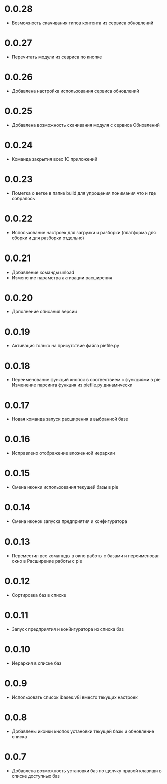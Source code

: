 # 0.0.28

- Возможность скачивания типов контента из сервиса обновлений

# 0.0.27

- Перечитать модули из севриса по кнопке

# 0.0.26

- Добавлена настройка использования сервиса обновлений

# 0.0.25

- Добавлена возможность скачивания модуля с сервиса Обновлений

# 0.0.24

- Команда закрытия всех 1С приложений

# 0.0.23

- Пометка о ветке в папке build для упрощения понимания что и где собралось

# 0.0.22

- Использование настроек для загрузки и разборки (платформа для сборки и для разборки отдельно)

# 0.0.21

- Добавление команды unload
- Изменение параметра активации расширения

# 0.0.20

- Дополнение описания версии

# 0.0.19

- Активация только на присутствие файла piefile.py

# 0.0.18

- Переименование функций кнопок в соотвествием с функциями в pie
Изменение парсинга функция из piefile.py динамически

# 0.0.17

- Новая команда запуск расширения в выбранной базе

# 0.0.16

- Исправлено отображение вложенной иерархии

# 0.0.15

- Смена иконки использования текущей базы в pie

# 0.0.14

- Смена иконок запуска предприятия и конфигуратора

# 0.0.13

- Переместил все команнды в окно работы с базами и переименовал окно в Расширение работы с pie

# 0.0.12

- Сортировка баз в списке

# 0.0.11

- Запуск предприятия и конйигуратора из списка баз

# 0.0.10

- Иерархия в списке баз

# 0.0.9

- Использовать список ibases.v8i вместо текущих настроек

# 0.0.8

- Добавлены иконки кнопок установки текущей базы и обновление списка

# 0.0.7

- Добавлена возможность установки баз по щелчку правой клавиши в списке доступных баз

